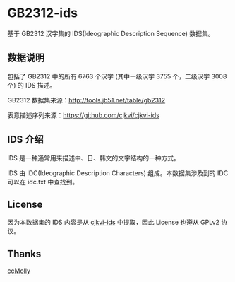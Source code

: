 # GB2312-ids
基于 GB2312 汉字集的 IDS(Ideographic Description Sequence) 数据集。
## 数据说明
包括了 GB2312 中的所有 6763 个汉字 (其中一级汉字 3755 个，二级汉字 3008 个) 的 IDS 描述。

GB2312 数据集来源：http://tools.jb51.net/table/gb2312

表意描述序列来源：https://github.com/cjkvi/cjkvi-ids
## IDS 介绍
IDS 是一种通常用来描述中、日、韩文的文字结构的一种方式。

IDS 由 IDC(Ideographic Description Characters) 组成。本数据集涉及到的 IDC 可以在 idc.txt 中查找到。
## License
因为本数据集的 IDS 内容是从 [cjkvi-ids](https://github.com/cjkvi/cjkvi-ids) 中提取，因此 License 也遵从 GPLv2 协议。
## Thanks
[ccMolly](https://github.com/ccMolly)
